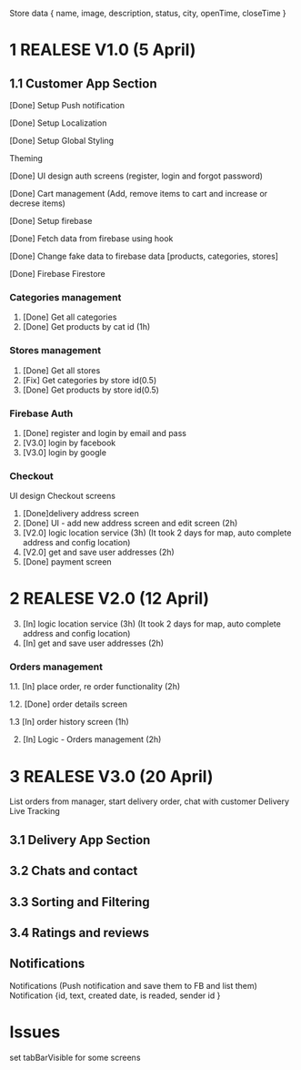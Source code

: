 Store data {
name,
image,
description,
status,
city,
openTime,
closeTime
}

# 1 REALESE V1.0 (5 April)

## 1.1 Customer App Section

[Done] Setup Push notification

[Done] Setup Localization

[Done] Setup Global Styling

Theming

[Done] UI design auth screens (register, login and forgot password)

[Done] Cart management (Add, remove items to cart and increase or decrese items)

[Done] Setup firebase

[Done] Fetch data from firebase using hook

[Done] Change fake data to firebase data [products, categories, stores]

[Done] Firebase Firestore

### Categories management

1. [Done] Get all categories
2. [Done] Get products by cat id (1h)

### Stores management

1. [Done] Get all stores
2. [Fix] Get categories by store id(0.5)
3. [Done] Get products by store id(0.5)

### Firebase Auth

1. [Done] register and login by email and pass
2. [V3.0] login by facebook
3. [V3.0] login by google

### Checkout

UI design Checkout screens

1. [Done]delivery address screen
2. [Done] UI - add new address screen and edit screen (2h)
3. [V2.0] logic location service (3h) (It took 2 days for map, auto complete address and config location)
4. [V2.0] get and save user addresses (2h)
5. [Done] payment screen

# 2 REALESE V2.0 (12 April)

3. [In] logic location service (3h) (It took 2 days for map, auto complete address and config location)
4. [In] get and save user addresses (2h)

### Orders management

1.1. [In] place order, re order functionality (2h)

1.2. [Done] order details screen

1.3 [In] order history screen (1h)

2. [In] Logic - Orders management (2h)

# 3 REALESE V3.0 (20 April)

List orders from manager, start delivery order, chat with customer
Delivery Live Tracking

## 3.1 Delivery App Section

## 3.2 Chats and contact

## 3.3 Sorting and Filtering

## 3.4 Ratings and reviews

## Notifications

Notifications (Push notification and save them to FB and list them)
Notification {id, text, created date, is readed, sender id }

# Issues

set tabBarVisible for some screens
